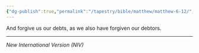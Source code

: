 ```yaml
---
{"dg-publish":true,"permalink":"/tapestry/bible/matthew/matthew-6-12/","title":"Matthew 6:12","hide":true,"tags":["bible-verse","bible-verse"],"dgHomeLink":true,"dgShowLocalGraph":true,"dgEnableSearch":true}
---
```


And forgive us our debts, as we also have forgiven our debtors.

---
*New International Version (NIV)*